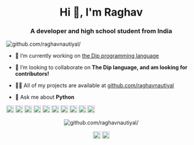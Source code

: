 <h1 align="center">Hi 👋, I'm Raghav</h1>
<h3 align="center">A developer and high school student from India</h3>
<p align="left"> <img src="https://komarev.com/ghpvc/?username=github.com/raghavnautiyal/" alt="github.com/raghavnautiyal/" /> </p>

- 🔭 I’m currently working on [the Dip programming language](http://dip-lang.org)

- 👯 I’m looking to collaborate on **The Dip language, and am looking for contributors!**

- 👨‍💻 All of my projects are available at [github.com/raghavnautiyal](github.com/raghavnautiyal)

- 💬 Ask me about **Python**

<p align="left"><img src="https://konpa.github.io/devicon/devicon.git/icons/android/android-original-wordmark.svg" alt="android" width="20" height="20"/> <img src="https://konpa.github.io/devicon/devicon.git/icons/c/c-original.svg" alt="c" width="20" height="20"/> <img src="https://konpa.github.io/devicon/devicon.git/icons/css3/css3-original-wordmark.svg" alt="css3" width="20" height="20"/> <img src="https://konpa.github.io/devicon/devicon.git/icons/csharp/csharp-original.svg" alt="csharp" width="20" height="20"/> <img src="https://konpa.github.io/devicon/devicon.git/icons/django/django-original.svg" alt="django" width="20" height="20"/> <img src="https://konpa.github.io/devicon/devicon.git/icons/html5/html5-original-wordmark.svg" alt="html5" width="20" height="20"/> <img src="https://konpa.github.io/devicon/devicon.git/icons/javascript/javascript-original.svg" alt="javascript" width="20" height="20"/> <img src="https://konpa.github.io/devicon/devicon.git/icons/postgresql/postgresql-original-wordmark.svg" alt="postgresql" width="20" height="20"/> <img src="https://konpa.github.io/devicon/devicon.git/icons/python/python-original-wordmark.svg" alt="python" width="20" height="20"/> <img src="https://konpa.github.io/devicon/devicon.git/icons/nginx/nginx-original.svg" alt="nginx" width="20" height="20"/></p><p align="center"> <img src="https://github-readme-stats.vercel.app/api?username=github.com/raghavnautiyal/&show_icons=true" alt="github.com/raghavnautiyal/" /> </p>

<p align="center">
<a href="https://stackoverflow.com/aghav-nautiyal" target="blank"><img align="center" src="https://cdn.jsdelivr.net/npm/simple-icons@3.0.1/icons/stackoverflow.svg" alt="aghav-nautiyal" height="20" width="20" /></a>
<a href="https://kaggle.com/r" target="blank"><img align="center" src="https://cdn.jsdelivr.net/npm/simple-icons@3.0.1/icons/kaggle.svg" alt="r" height="20" width="20" /></a>
</p>
